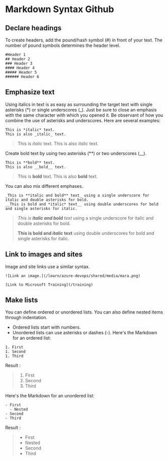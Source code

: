 # Markdown Syntax Github

## Declare headings
To create headers, add the pound/hash symbol (#) in front of your text. The number of pound symbols determines the header level.
```
#Header 1
## Header 2
### Header 3
#### Header 4
##### Header 5
###### Header 6
```

## Emphasize text
Using italics in text is as easy as surrounding the target text with single asterisks (*) or single underscores (_). Just be sure to close an emphasis with the same character with which you opened it. Be observant of how you combine the use of asterisks and underscores. Here are several examples:
```
This is *italic* text.
This is also _italic_ text.
```
> This is *italic* text. This is also _italic_ text.

Create bold text by using two asterisks (**) or two underscores (__).
```
This is **bold** text.
This is also __bold__ text.
```
> This is **bold** text. This is also __bold__ text.

You can also mix different emphases.
```
_This is **italic and bold** text_ using a single underscore for italic and double asterisks for bold.
__This is bold and *italic* text__ using double underscores for bold and single asterisks for italic.
```
> _This is **italic and bold** text_ using a single underscore for italic and double asterisks for bold.
>
> **This is bold and _italic_ text** using double underscores for bold and single asterisks for italic.

## Link to images and sites
Image and site links use a similar syntax.
```
![Link an image.](/learn/azure-devops/shared/media/mara.png)
```
```
[Link to Microsoft Training](/training)
```

## Make lists
You can define ordered or unordered lists. You can also define nested items through indentation.
- Ordered lists start with numbers.
- Unordered lists can use asterisks or dashes (-).
Here's the Markdown for an ordered list:
```
1. First
1. Second
1. Third
```
Result : 
> 1. First
> 2. Second
> 3. Third

Here's the Markdown for an unordered list:
```
- First
  - Nested
- Second
- Third
```
Result :
> - First
>  - Nested
> - Second
> - Third
